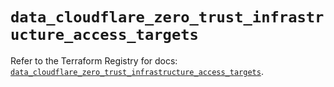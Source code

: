 # `data_cloudflare_zero_trust_infrastructure_access_targets`

Refer to the Terraform Registry for docs: [`data_cloudflare_zero_trust_infrastructure_access_targets`](https://registry.terraform.io/providers/cloudflare/cloudflare/4.45.0/docs/data-sources/zero_trust_infrastructure_access_targets).

